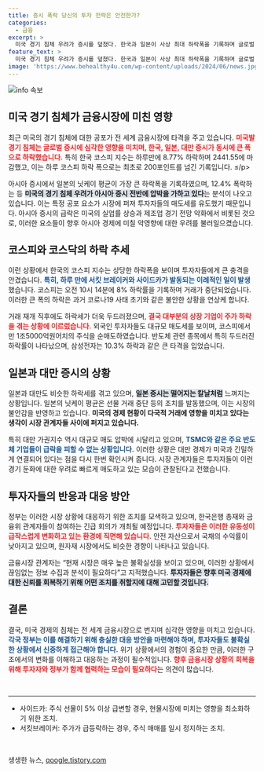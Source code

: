 ```yaml
---
title: 증시 폭락 당신의 투자 전략은 안전한가?
categories:
  - 금융
excerpt: >
  미국 경기 침체 우려가 증시를 덮쳤다. 한국과 일본이 사상 최대 하락폭을 기록하며 글로벌 금융시장이 패닉에 빠졌다. 코스피는 하루 8.77% 폭락, 서킷브레이커까지 발동됐다. 투자자들은 불안감에 휩싸였다. 지금, 시장의 미래는 불확실하다!
feature_text: >
  미국 경기 침체 우려가 증시를 덮쳤다. 한국과 일본이 사상 최대 하락폭을 기록하며 글로벌 금융시장이 패닉에 빠졌다. 코스피는 하루 8.77% 폭락, 서킷브레이커까지 발동됐다. 투자자들은 불안감에 휩싸였다. 지금, 시장의 미래는 불확실하다!
image: 'https://www.behealthy4u.com/wp-content/uploads/2024/06/news.jpg'
---
```


<p><img src="https://www.behealthy4u.com/wp-content/uploads/2024/06/news.jpg" alt="info 속보" /></p>

<h2 data-ke-size="size26">미국 경기 침체가 금융시장에 미친 영향</h2>

<p data-ke-size="size16">최근 미국의 경기 침체에 대한 공포가 전 세계 금융시장에 타격을 주고 있습니다. <b><span style="color: #ee2323;">미국발 경기 침체는 글로벌 증시에 심각한 영향을 미치며, 한국, 일본, 대만 증시가 동시에 큰 폭으로 하락했습니다.</span></b> 특히 한국 코스피 지수는 하루만에 8.77% 하락하며 2441.55에 마감했고, 이는 하루 코스피 하락 폭으로는 최초로 200포인트를 넘긴 기록입니다. ≤/p>
<p data-ke-size="size16">아시아 증시에서 일본의 닛케이 평균이 가장 큰 하락폭을 기록하였으며, 12.4% 폭락하는 등 <b><span style="background-color: #21538527;">미국의 경기 침체 우려가 아시아 증시 전반에 압박을 가하고 있다</span></b>는 분석이 나오고 있습니다. 이는 특정 공포 요소가 시장에 퍼져 투자자들의 매도세를 유도했기 때문입니다. 아시아 증시의 급락은 미국의 실업률 상승과 제조업 경기 전망 악화에서 비롯된 것으로, 이러한 요소들이 향후 아시아 경제에 미칠 악영향에 대한 우려를 불러일으켰습니다.</p>

<h2 data-ke-size="size26">코스피와 코스닥의 하락 추세</h2>

<p data-ke-size="size16">이런 상황에서 한국의 코스피 지수는 상당한 하락폭을 보이며 투자자들에게 큰 충격을 안겼습니다. <b><span style="color: #1a5490;">특히, 하루 만에 서킷 브레이커와 사이드카가 발동되는 이례적인 일이 발생</span></b>했습니다. 코스피는 오전 10시 14분에 8% 하락률을 기록하며 거래가 중단되었습니다. 이러한 큰 폭의 하락은 과거 코로나19 사태 초기와 같은 불안한 상황을 연상케 합니다.</p>

<p data-ke-size="size16">거래 재개 직후에도 하락세가 더욱 두드러졌으며, <b><span style="color: #ee2323;">결국 대부분의 상장 기업이 주가 하락을 겪는 상황에 이르렀습니다.</span></b> 외국인 투자자들도 대규모 매도세를 보이며, 코스피에서만 1조5000억원어치의 주식을 순매도하였습니다. 반도체 관련 종목에서 특히 두드러진 하락률이 나타났으며, 삼성전자는 10.3% 하락과 같은 큰 타격을 입었습니다.</p>

<h2 data-ke-size="size26">일본과 대만 증시의 상황</h2>

<p data-ke-size="size16">일본과 대만도 비슷한 하락세를 겪고 있으며, <b><span style="background-color: #21538527;">일본 증시는 떨어지는 칼날처럼</span></b> 느껴지는 상황입니다. 일본의 닛케이 평균은 선물 거래 중단 등의 조치를 발동했으며, 이는 시장의 불안감을 반영하고 있습니다. <b><span style="color: #k5490;">미국의 경제 현황이 다국적 거래에 영향을 미치고 있다는 생각이 시장 관계자들 사이에 퍼지고 있습니다.</span></b></p>

<p data-ke-size="size16">특히 대만 가권지수 역시 대규모 매도 압박에 시달리고 있으며, <b><span style="color: #1a5490;">TSMC와 같은 주요 반도체 기업들이 급락을 피할 수 없는 상황입니다.</span></b> 이러한 상황은 대만 경제가 미국과 긴밀하게 연결되어 있다는 점을 다시 한번 확인시켜 줍니다. 시장 관계자들은 투자자들이 이런 경기 둔화에 대한 우려로 빠르게 매도하고 있는 모습이 관찰된다고 전했습니다.</p>

<h2 data-ke-size="size26">투자자들의 반응과 대응 방안</h2>

<p data-ke-size="size16">정부는 이러한 시장 상황에 대응하기 위한 조치를 모색하고 있으며, 한국은행 총재와 금융위 관계자들이 참여하는 긴급 회의가 개최될 예정입니다. <b><span style="color: #ee2323;">투자자들은 이러한 유동성이 급작스럽게 변화하고 있는 환경에 직면해 있습니다.</span></b> 안전 자산으로서 국채의 수익률이 낮아지고 있으며, 원자재 시장에서도 비슷한 경향이 나타나고 있습니다.</p>

<p data-ke-size="size16">금융시장 관계자는 “현재 시장은 매우 높은 불확실성을 보이고 있으며, 이러한 상황에서 끊임없는 정보 수집과 분석이 필요하다”고 지적했습니다. <b><span style="background-color: #21538527;">투자자들은 향후 미국 경제에 대한 신뢰를 회복하기 위해 어떤 조치를 취할지에 대해 고민할 것입니다.</span></b></p>

<h2 data-ke-size="size26">결론</h2>

<p data-ke-size="size16">결국, 미국 경제의 침체는 전 세계 금융시장으로 번지며 심각한 영향을 미치고 있습니다. <b><span style="color: #1a5490;">각국 정부는 이를 해결하기 위해 충실한 대응 방안을 마련해야 하며, 투자자들도 불확실한 상황에서 신중하게 접근해야 합니다.</span></b> 위기 상황에서의 경험이 중요한 만큼, 이러한 구조에서의 변화를 이해하고 대응하는 과정이 필수적입니다. <b><span style="color: #ee2323;">향후 금융시장 상황의 회복을 위해 투자자와 정부가 함께 협력하는 모습이 필요하다</span></b>는 의견이 많습니다.</p>

<p data-ke-size="size16">&nbsp;</p>

<hr />

<ul>
<li>사이드카: 주식 선물이 5% 이상 급변할 경우, 현물시장에 미치는 영향을 최소화하기 위한 조치.</li>
<li>서킷브레이커: 주가가 급등락하는 경우, 주식 매매를 일시 정지하는 조치.</li>
</ul>

<p data-ke-size="size16">&nbsp;</p>
생생한 뉴스, <a href="https://qoogle.tistory.com" rel="dofollow">qoogle.tistory.com</a>


